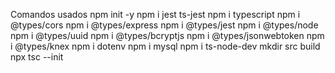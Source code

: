 Comandos usados 
npm init -y
npm i jest ts-jest
npm i typescript
npm i @types/cors
npm i @types/express
npm i @types/jest
npm i @types/node
npm i @types/uuid
npm i @types/bcryptjs
npm i @types/jsonwebtoken
npm i @types/knex
npm i dotenv
npm i mysql
npm i ts-node-dev
mkdir src build
npx tsc --init